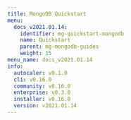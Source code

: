 ```yaml
---
title: MongoDB Quickstart
menu:
  docs_v2021.01.14:
    identifier: mg-quickstart-mongodb
    name: Quickstart
    parent: mg-mongodb-guides
    weight: 15
menu_name: docs_v2021.01.14
info:
  autocaler: v0.1.0
  cli: v0.16.0
  community: v0.16.0
  enterprise: v0.3.0
  installer: v0.16.0
  version: v2021.01.14
---
```


